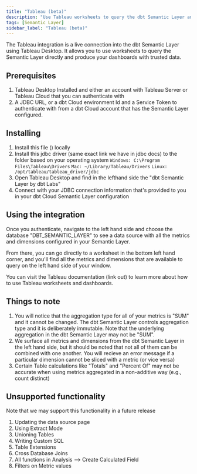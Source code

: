 ```yaml
---
title: "Tableau (beta)"
description: "Use Tableau worksheets to query the dbt Semantic Layer and produce dashboards with trusted date."
tags: [Semantic Layer]
sidebar_label: "Tableau (beta)"
---
```


The Tableau integration is a live connection into the dbt Semantic Layer using Tableau Desktop. It allows you to use worksheets to query the Semantic Layer directly and produce your dashboards with trusted data.

## Prerequisites

1. Tableau Desktop Installed and either an account with Tableau Server or Tableau Cloud that you can authenticate with
2. A JDBC URL, or a dbt Cloud environment Id and a Service Token to authenticate with from a dbt Cloud account that has the Semantic Layer configured.


## Installing

1. Install this file () locally
2. Install this jdbc driver (same exact link we have in jdbc docs) to the folder based on your operating system
			`Windows: C:\Program Files\Tableau\Drivers`
			`Mac: ~/Library/Tableau/Drivers`
			`Linux: /opt/tableau/tableau_driver/jdbc`
3. Open Tableau Desktop and find in the lefthand side the "dbt Semantic Layer by dbt Labs" 
4. Connect with your JDBC connection information that's provided to you in your dbt Cloud Semantic Layer configuration


## Using the integration

Once you authenticate, navigate to the left hand side and choose the database "DBT_SEMANTIC_LAYER" to see a data source with all the metrics and dimensions configured in your Semantic Layer. 

From there, you can go directly to a worksheet in the bottom left hand corner, and you'll find all the metrics and dimensions that are available to query on the left hand side of your window.

You can visit the Tableau documentation (link out) to learn more about how to use Tableau worksheets and dashboards.

## Things to note

1. You will notice that the aggregation type for all of your metrics is "SUM" and it cannot be changed. The dbt Semantic Layer controls aggregation type and it is deliberately immutable. Note that the underlying aggregation in the dbt Semantic Layer may not be "SUM". 
2. We surface all metrics and dimensions from the dbt Semantic Layer in the left hand side, but it should be noted that not all of them can be combined with one another. You will recieve an error message if a particular dimension cannot be sliced with a metric (or vice versa)
3. Certain Table calculations like "Totals" and "Percent Of" may not be accurate when using metrics aggregated in a non-additive way (e.g., count distinct)

## Unsupported functionality

Note that we may support this functionality in a future release

1. Updating the data source page
2. Using Extract Mode
3. Unioning Tables
4. Writing Custom SQL
5. Table Extensions
6. Cross Database Joins
7. All functions in Analysis --> Create Calculated Field
8. Filters on Metric values
